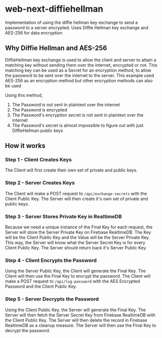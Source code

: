 # web-next-diffiehellman

Implementation of using the diffie hellman key exchange to send a password to a server encrypted.
Uses Diffie Hellman key exchange and AES-256 for data encryption

## Why Diffie Hellman and AES-256

DiffieHellman key exchange is used to allow the client and server to attain a matching key without sending them over the internet, encrypted or not.
This matching key can be used as a Secret for an encryption method, to allow the password to be sent over the internet to the server.
This example used AES-256 as an encryption method but other encryption methods can also be used

Using this method,

1. The Password is not sent in plaintext over the internet
2. The Password is encrypted
3. The Password's encryption secret is not sent in plaintext over the internet
4. The Password's secret is almost impossible to figure out with just DiffieHellman public keys

## How it works

### Step 1 - Client Creates Keys

The Client will first create their own set of private and public keys.

### Step 2 - Server Creates Keys

The Client will make a POST request to `/api/exchange-secrets` with the Client Public Key.
The Server will then create it's own set of private and public keys.

### Step 3 - Server Stores Private Key in RealtimeDB

Because we need a unique instance of the Final Key for each request,
the Server will store the Server Private Key on Firebase RealtimeDB.
The Key will be the Client Public Key and the Value will be the Server Private Key.
This way, the Server will know what the Server Secret Key is for every Client Public Key.
The Server should return back it's Server Public Key.

### Step 4 - Client Encrypts the Password

Using the Server Public Key, the Client will generate the Final Key.
The Client will then use the Final Key to encrypt the password.
The Client will make a POST request to `/api/log-password` with the AES Encrypted Password and the Client Public Key.

### Step 5 - Server Decrypts the Password

Using the Client Public Key, the Server will generate the Final Key.
The Server will then fetch the Server Secret Key from Firebase RealtimeDB with the Client Public Key.
The Server will then delete the record in Firebase RealtimeDB as a cleanup measure.
The Server will then use the Final Key to decrypt the password.
